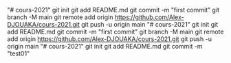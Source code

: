"# cours-2021"  git init git add README.md git commit -m "first commit" git branch -M main git remote add origin https://github.com/Alex-DJOUAKA/cours-2021.git git push -u origin main
"# cours-2021"  git init git add README.md git commit -m "first commit" git branch -M main git remote add origin https://github.com/Alex-DJOUAKA/cours-2021.git git push -u origin main
"# cours-2021"  git init git add README.md git commit -m "test01"
